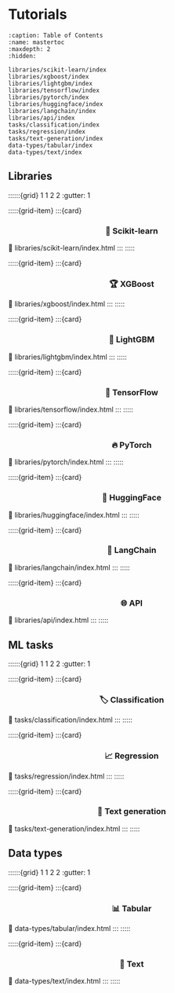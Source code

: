 # Tutorials

[//]: # (TODO: reformat page for this section, Split here should be tabular/nlp/llm)

```{toctree}
:caption: Table of Contents
:name: mastertoc
:maxdepth: 2
:hidden:

libraries/scikit-learn/index
libraries/xgboost/index
libraries/lightgbm/index
libraries/tensorflow/index
libraries/pytorch/index
libraries/huggingface/index
libraries/langchain/index
libraries/api/index
tasks/classification/index
tasks/regression/index
tasks/text-generation/index
data-types/tabular/index
data-types/text/index
```

<div>
<h2>Libraries</h2>

::::::{grid} 1 1 2 2
:gutter: 1

:::::{grid-item}
:::{card} <h3><center>🤖 Scikit-learn</center></h3>
:link: libraries/scikit-learn/index.html
:::
:::::

:::::{grid-item}
:::{card} <h3><center>🏆 XGBoost</center></h3>
:link: libraries/xgboost/index.html
:::
:::::

:::::{grid-item}
:::{card} <h3><center>🌟 LightGBM</center></h3>
:link: libraries/lightgbm/index.html
:::
:::::

:::::{grid-item}
:::{card} <h3><center>📙 TensorFlow</center></h3>
:link: libraries/tensorflow/index.html
:::
:::::

:::::{grid-item}
:::{card} <h3><center>🔥 PyTorch</center></h3>
:link: libraries/pytorch/index.html
:::
:::::

:::::{grid-item}
:::{card} <h3><center>🤗 HuggingFace</center></h3>
:link: libraries/huggingface/index.html
:::
:::::

:::::{grid-item}
:::{card} <h3><center>🦜 LangChain</center></h3>
:link: libraries/langchain/index.html
:::
:::::

:::::{grid-item}
:::{card} <h3><center>🌐 API</center></h3>
:link: libraries/api/index.html
:::
:::::
</div>

<div>
<h2>ML tasks</h2>

::::::{grid} 1 1 2 2
:gutter: 1

:::::{grid-item}
:::{card} <h3><center>🏷️ Classification</center></h3>
:link: tasks/classification/index.html
:::
:::::

:::::{grid-item}
:::{card} <h3><center>📈 Regression</center></h3>
:link: tasks/regression/index.html
:::
:::::

:::::{grid-item}
:::{card} <h3><center>🦜 Text generation</center></h3>
:link: tasks/text-generation/index.html
:::
:::::
</div>

<div>
<h2>Data types</h2>

::::::{grid} 1 1 2 2
:gutter: 1

:::::{grid-item}
:::{card} <h3><center>📊 Tabular</center></h3>
:link: data-types/tabular/index.html
:::
:::::

:::::{grid-item}
:::{card} <h3><center>📝 Text</center></h3>
:link: data-types/text/index.html
:::
:::::
</div>
